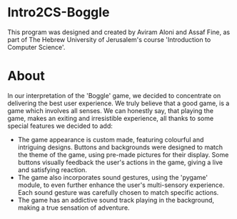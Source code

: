 # Intro2CS-Boggle

This program was designed and created by Aviram Aloni and Assaf Fine, as part of 
The Hebrew University of Jerusalem's course 'Introduction to Computer Science'.

# About

In our interpretation of the 'Boggle' game, we decided to concentrate 
on delivering the best user experience. We truly believe that a good
game, is a game which involves all senses. We can honestly say, that
playing the game, makes an exiting and irresistible experience, all thanks
to some special features we decided to add:
- The game appearance is custom made, featuring colourful and intriguing
  designs. Buttons and backgrounds were designed to match the theme of the
  game, using pre-made pictures for their display. Some buttons visually 
  feedback the user's actions in the game, giving a live and satisfying
  reaction.
- The game also incorporates sound gestures, using the 'pygame' module, to
  even further enhance the user's multi-sensory experience. Each sound
  gesture was carefully chosen to match specific actions.
- The game has an addictive sound track playing in the background, making
  a true sensation of adventure. 
